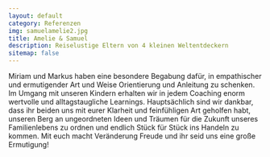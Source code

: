 ```yaml
---
layout: default
category: Referenzen
img: samuelamelie2.jpg
title: Amelie & Samuel
description: Reiselustige Eltern von 4 kleinen Weltentdeckern
sitemap: false
---
```


Miriam und Markus haben eine besondere Begabung dafür, in empathischer und ermutigender Art und Weise Orientierung und Anleitung zu schenken. Im Umgang mit unseren Kindern erhalten wir in jedem Coaching enorm wertvolle und alltagstaugliche Learnings. Hauptsächlich sind wir dankbar, dass ihr beiden uns mit eurer Klarheit und feinfühligen Art geholfen habt, unseren Berg an ungeordneten Ideen und Träumen für die Zukunft unseres Familienlebens zu ordnen und endlich Stück für Stück ins Handeln zu kommen. Mit euch macht Veränderung Freude und ihr seid uns eine große Ermutigung!
